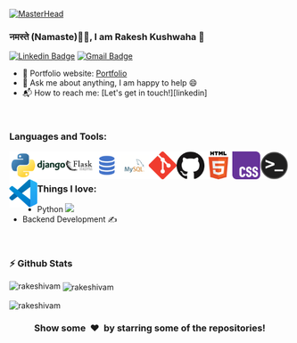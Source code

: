 [![MasterHead](https://www.commercient.com/wp-content/uploads/2019/12/deepLearning.gif)](https://portfolio-ruddy-zeta-10.vercel.app/) 
<!-- <h3> नमस्ते (Namaste)🙏🏻, I am Rakesh Kushwaha 👋</h3> -->
### नमस्ते (Namaste)🙏🏻, I am Rakesh Kushwaha 👋

[![Linkedin Badge](https://img.shields.io/badge/-rakesh%20kushwaha-blue?style=flat-square&logo=Linkedin&logoColor=white&link=https://www.linkedin.com/in/er-rakesh-kushwaha/)](https://www.linkedin.com/in/er-rakesh-kushwaha/)
[![Gmail Badge](https://img.shields.io/badge/-rakeshkushwaha@gmail.com-c14438?style=flat-square&logo=Gmail&logoColor=white&link=mailto:vbhogayata@gmail.com)](mailto:rakeshkk589@gmail.com) 


- 🎯 Portfolio website: [Portfolio](https://varadbhogayata.github.io/)
- 💬 Ask me about anything, I am happy to help :smile:
- 📬 How to reach me: [Let's get in touch!][linkedin]

<br>

### Languages and Tools: 
<img align="left" alt="HTML5" width="50px" src="https://raw.githubusercontent.com/github/explore/80688e429a7d4ef2fca1e82350fe8e3517d3494d/topics/python/python.png" />
<img align="left" alt="HTML5" width="50px" src="https://raw.githubusercontent.com/github/explore/80688e429a7d4ef2fca1e82350fe8e3517d3494d/topics/django/django.png" />
<img align="left" alt="HTML5" width="50px" src="https://raw.githubusercontent.com/github/explore/80688e429a7d4ef2fca1e82350fe8e3517d3494d/topics/flask/flask.png" />
<img align="left" alt="SQL" width="50px" src="https://raw.githubusercontent.com/github/explore/80688e429a7d4ef2fca1e82350fe8e3517d3494d/topics/sql/sql.png" />
<img align="left" alt="MySQL" width="50px" src="https://raw.githubusercontent.com/github/explore/80688e429a7d4ef2fca1e82350fe8e3517d3494d/topics/mysql/mysql.png" />
<img align="left" alt="Git" width="50px" src="https://raw.githubusercontent.com/github/explore/80688e429a7d4ef2fca1e82350fe8e3517d3494d/topics/git/git.png" />
<img align="left" alt="GitHub" width="50px" src="https://raw.githubusercontent.com/github/explore/78df643247d429f6cc873026c0622819ad797942/topics/github/github.png"/>
<img align="left" alt="HTML5" width="50px" src="https://raw.githubusercontent.com/github/explore/80688e429a7d4ef2fca1e82350fe8e3517d3494d/topics/html/html.png" />
<img align="left" alt="CSS3" width="50px" src="https://raw.githubusercontent.com/github/explore/80688e429a7d4ef2fca1e82350fe8e3517d3494d/topics/css/css.png" />
<img align="left" alt="HTML5" width="50px" src="https://raw.githubusercontent.com/github/explore/80688e429a7d4ef2fca1e82350fe8e3517d3494d/topics/terminal/terminal.png" />
<img align="left" alt="Visual Studio Code" width="50px" src="https://raw.githubusercontent.com/github/explore/80688e429a7d4ef2fca1e82350fe8e3517d3494d/topics/visual-studio-code/visual-studio-code.png" />

<br>
<br>

### Things I love:
- Python <img src="https://media.giphy.com/media/WUlplcMpOCEmTGBtBW/giphy.gif" width="30"> 
- Backend Development ✍️
<br>
  

### :zap: Github Stats

<p><img align="left" src="https://github-readme-stats.vercel.app/api/top-langs?username=rakeshivam&show_icons=true&locale=en&layout=compact" alt="rakeshivam" /></p>

<p>&nbsp;<img align="center" src="https://github-readme-stats.vercel.app/api?username=rakeshivam&show_icons=true&locale=en" alt="rakeshivam" /></p>

<p><img align="center" src="https://github-readme-streak-stats.herokuapp.com/?user=rakeshivam&" alt="rakeshivam" /></p>

<h3 align="center">Show some &nbsp;❤️&nbsp; by starring some of the repositories!</h3>
